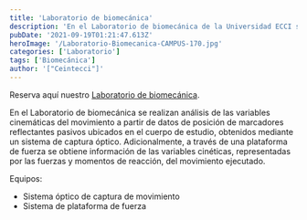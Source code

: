 ```yaml
---
title: 'Laboratorio de biomecánica'
description: 'En el Laboratorio de biomecánica de la Universidad ECCI se realizan análisis de las variables cinemáticas del movimiento. '
pubDate: '2021-09-19T01:21:47.613Z'
heroImage: '/Laboratorio-Biomecanica-CAMPUS-170.jpg'
categories: ['Laboratorio']
tags: ['Biomecánica']
author: '["Ceintecci"]'
---
```


Reserva aquí nuestro <a href="https://docs.google.com/forms/d/e/1FAIpQLSdLw8_Y-mmkYKFN9GwUPKRo8zwww9iEzSs5GDdiAbNjK08_mg/viewform" target="_blank">Laboratorio de biomecánica</a>.

En el Laboratorio de biomecánica se realizan análisis de las variables cinemáticas del movimiento a partir de datos de posición de marcadores reflectantes pasivos ubicados en el cuerpo de estudio, obtenidos mediante un sistema de captura óptico. Adicionalmente, a través de una plataforma de fuerza se obtiene información de las variables cinéticas, representadas por las fuerzas y momentos de reacción, del movimiento ejecutado.

Equipos: 
-	Sistema óptico de captura de movimiento 
-	Sistema de plataforma de fuerza
